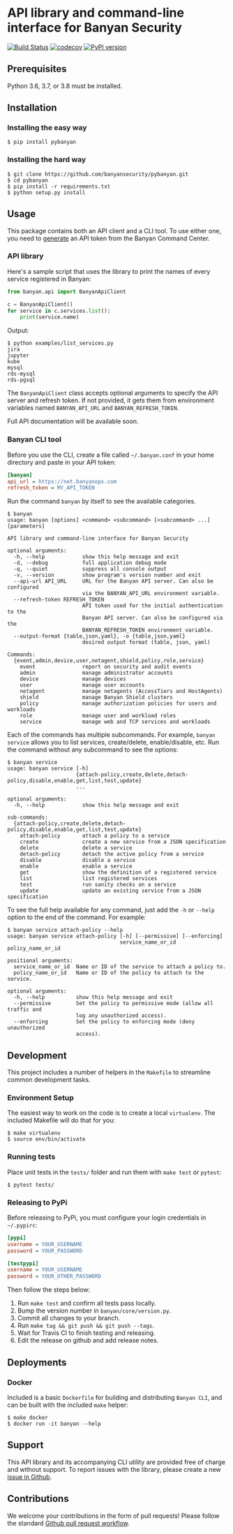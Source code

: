# API library and command-line interface for Banyan Security
[![Build Status](https://travis-ci.org/banyansecurity/pybanyan.svg?branch=master)](https://travis-ci.org/banyansecurity/pybanyan)
[![codecov](https://codecov.io/gh/banyansecurity/pybanyan/branch/master/graph/badge.svg)](https://codecov.io/gh/banyansecurity/pybanyan)
[![PyPI version](https://badge.fury.io/py/pybanyan.svg)](https://badge.fury.io/py/pybanyan)


## Prerequisites
Python 3.6, 3.7, or 3.8 must be installed.

## Installation 
### Installing the easy way

```console
$ pip install pybanyan
```

### Installing the hard way

```console
$ git clone https://github.com/banyansecurity/pybanyan.git
$ cd pybanyan
$ pip install -r requirements.txt
$ python setup.py install
```

## Usage

This package contains both an API client and a CLI tool.
To use either one, you need to [generate] an API token from the Banyan Command Center.

### API library

Here's a sample script that uses the library to print the names of every service registered in Banyan:

```python
from banyan.api import BanyanApiClient

c = BanyanApiClient()
for service in c.services.list():
    print(service.name)
```

Output:
```console
$ python examples/list_services.py
jira
jupyter
kube
mysql
rds-mysql
rds-pgsql
```

The `BanyanApiClient` class accepts optional arguments to specify the API server and refresh token. If not provided, 
it gets them from environment variables named `BANYAN_API_URL` and `BANYAN_REFRESH_TOKEN`.

Full API documentation will be available soon.

### Banyan CLI tool

Before you use the CLI, create a file called `~/.banyan.conf` in your home directory and paste in your API token:

```ini
[banyan]
api_url = https://net.banyanops.com
refresh_token = MY_API_TOKEN
```

Run the command `banyan` by itself to see the available categories.

```console
$ banyan
usage: banyan [options] <command> <subcommand> [<subcommand> ...] [parameters]

API library and command-line interface for Banyan Security

optional arguments:
  -h, --help            show this help message and exit
  -d, --debug           full application debug mode
  -q, --quiet           suppress all console output
  -v, --version         show program's version number and exit
  --api-url API_URL     URL for the Banyan API server. Can also be configured
                        via the BANYAN_API_URL environment variable.
  --refresh-token REFRESH_TOKEN
                        API token used for the initial authentication to the
                        Banyan API server. Can also be configured via the
                        BANYAN_REFRESH_TOKEN environment variable.
  --output-format {table,json,yaml}, -o {table,json,yaml}
                        desired output format (table, json, yaml)

Commands:
  {event,admin,device,user,netagent,shield,policy,role,service}
    event               report on security and audit events
    admin               manage administrator accounts
    device              manage devices
    user                manage user accounts
    netagent            manage netagents (AccessTiers and HostAgents)
    shield              manage Banyan Shield clusters
    policy              manage authorization policies for users and workloads
    role                manage user and workload roles
    service             manage web and TCP services and workloads
```

Each of the commands has multiple subcommands. For example, `banyan service` allows you to list services, create/delete, enable/disable, etc. Run the command without any subcommand to see the options:

```console
$ banyan service
usage: banyan service [-h]
                      {attach-policy,create,delete,detach-policy,disable,enable,get,list,test,update}
                      ...

optional arguments:
  -h, --help            show this help message and exit

sub-commands:
  {attach-policy,create,delete,detach-policy,disable,enable,get,list,test,update}
    attach-policy       attach a policy to a service
    create              create a new service from a JSON specification
    delete              delete a service
    detach-policy       detach the active policy from a service
    disable             disable a service
    enable              enable a service
    get                 show the definition of a registered service
    list                list registered services
    test                run sanity checks on a service
    update              update an existing service from a JSON specification
```

To see the full help available for any command, just add the `-h` or `--help` option to the end of the command. For example:

```console
$ banyan service attach-policy --help
usage: banyan service attach-policy [-h] [--permissive] [--enforcing]
                                    service_name_or_id policy_name_or_id

positional arguments:
  service_name_or_id  Name or ID of the service to attach a policy to.
  policy_name_or_id   Name or ID of the policy to attach to the service.

optional arguments:
  -h, --help          show this help message and exit
  --permissive        Set the policy to permissive mode (allow all traffic and
                      log any unauthorized access).
  --enforcing         Set the policy to enforcing mode (deny unauthorized
                      access).
```

## Development

This project includes a number of helpers in the `Makefile` to streamline common development tasks.

### Environment Setup

The easiest way to work on the code is to create a local `virtualenv`. The included Makefile will do that for you:

```console
$ make virtualenv
$ source env/bin/activate
```

### Running tests

Place unit tests in the `tests/` folder and run them with `make test` or `pytest`:

```console
$ pytest tests/
```


### Releasing to PyPi

Before releasing to PyPi, you must configure your login credentials in `~/.pypirc`:

```ini
[pypi]
username = YOUR_USERNAME
password = YOUR_PASSWORD

[testpypi]
username = YOUR_USERNAME
password = YOUR_OTHER_PASSWORD

```

Then follow the steps below:

 1. Run `make test` and confirm all tests pass locally.
 2. Bump the version number in `banyan/core/version.py`.
 3. Commit all changes to your branch.
 4. Run `make tag && git push && git push --tags`.
 5. Wait for Travis CI to finish testing and releasing.
 6. Edit the release on github and add release notes.
  

## Deployments

### Docker

Included is a basic `Dockerfile` for building and distributing `Banyan CLI`,
and can be built with the included `make` helper:

```console
$ make docker
$ docker run -it banyan --help
```

## Support

This API library and its accompanying CLI utility are provided free of charge and without support. To report issues with the library, please create a new [issue in Github][github-issue].

## Contributions

We welcome your contributions in the form of pull requests! Please follow the standard [Github pull request workflow][github-pr].

[generate]: https://net.banyanops.com/app/myprofile
[github-pr]: https://gist.github.com/Chaser324/ce0505fbed06b947d962
[github-issue]: https://github.com/banyansecurity/pybanyan/issues/new
